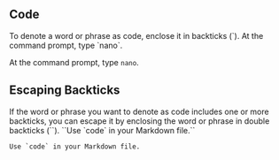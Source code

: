 ## Code
To denote a word or phrase as code, enclose it in backticks (\`).
At the command prompt, type \`nano\`.

At the command prompt, type <code>nano</code>.

## Escaping Backticks
If the word or phrase you want to denote as code includes one or more backticks, you can escape it by enclosing the word or phrase in double backticks (\`\`).
\`\`Use \`code\` in your Markdown file.\`\`

<code>Use \`code\` in your Markdown file.</code>
